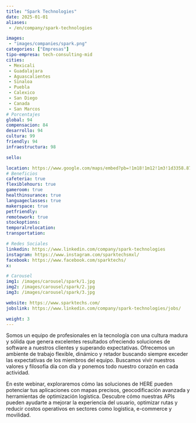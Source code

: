 ```yaml
---
title: "Spark Technologies"
date: 2025-01-01
aliases:
 - /en/company/spark-technologies

images: 
 - "images/companies/spark.png"
categories: ["Empresas"]
tipo-empresa: tech-consulting-mid
cities: 
 - Mexicali 
 - Guadalajara
 - Aguascalientes
 - Sinaloa
 - Puebla
 - Calexico
 - San Diego
 - Canada
 - San Marcos
# Porcentajes  
global: 94
compensacion: 84
desarrollo: 94
cultura: 99
friendly: 94
infraestructura: 98 

sello: 

location: https://www.google.com/maps/embed?pb=!1m18!1m12!1m3!1d3358.8799263666774!2d-115.47650262488317!3d32.66263928982344!2m3!1f0!2f0!3f0!3m2!1i1024!2i768!4f13.1!3m3!1m2!1s0x80d77aa7f049389b%3A0x40b83f40d15b5f7c!2sAv.%20Alvaro%20Obregon%201170%2C%20Segunda%2C%2021100%20Mexicali%2C%20B.C.!5e0!3m2!1sen!2smx!4v1739904418796!5m2!1sen!2smx
# Beneficios
cafeteria: true
flexiblehours: true
gameroom: true
healthinsurance: true
languageclasses: true
makerspace: true
petfriendly: 
remotework: true
stockoptions: 
temporalrelocation: 
transportation: 

# Redes Sociales
linkedin: https://www.linkedin.com/company/spark-technologies
instagram: https://www.instagram.com/sparktechsmxl/
facebook: https://www.facebook.com/sparktechs/
x: 

# Carousel
img1: /images/carousel/spark/1.jpg
img2: /images/carousel/spark/2.jpg
img3: /images/carousel/spark/3.jpg

website: https://www.sparktechs.com/
jobslink: https://www.linkedin.com/company/spark-technologies/jobs/

weight: 3
---
```


Somos un equipo de profesionales en la tecnología con una cultura madura y sólida que genera excelentes resultados ofreciendo soluciones de software a nuestros clientes y superando expectativas. 
Ofrecemos un ambiente de trabajo flexible, dinámico y retador buscando siempre exceder las expectativas de los miembros del equipo. 
Buscamos vivir nuestros valores y filosofía día con día y ponemos todo nuestro corazón en cada actividad.



En este webinar, exploraremos cómo las soluciones de HERE pueden potenciar tus aplicaciones con mapas precisos, geocodificación avanzada y herramientas de optimización logística. Descubre cómo nuestras APIs pueden ayudarte a mejorar la experiencia del usuario, optimizar rutas y reducir costos operativos en sectores como logística, e-commerce y movilidad. 